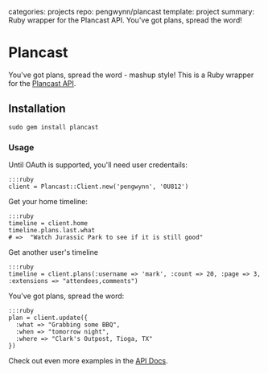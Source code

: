 categories: projects
repo: pengwynn/plancast
template: project
summary: Ruby wrapper for the Plancast API. You've got plans, spread the word!

# Plancast

You've got plans, spread the word - mashup style! This is a Ruby wrapper for the [Plancast API](http://plancast.com/developers). 
<!--more -->

## Installation

    sudo gem install plancast
    
### Usage

Until OAuth is supported, you'll need user credentails:

    :::ruby
    client = Plancast::Client.new('pengwynn', '0U812')
    
Get your home timeline:

    :::ruby
    timeline = client.home
    timeline.plans.last.what
    # =>  "Watch Jurassic Park to see if it is still good"

Get another user's timeline

    :::ruby
    timeline = client.plans(:username => 'mark', :count => 20, :page => 3, :extensions => "attendees,comments")
    
You've got plans, spread the word:

    :::ruby
    plan = client.update({
      :what => "Grabbing some BBQ",
      :when => "tomorrow night",
      :where => "Clark's Outpost, Tioga, TX"
    })
    
Check out even more examples in the [API Docs](http://wynnnetherland.com/projects/plancast/api/).


